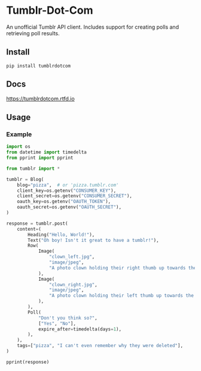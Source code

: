 # Tumblr-Dot-Com

An unofficial Tumblr API client.
Includes support for creating polls and retrieving poll results.

## Install

```
pip install tumblrdotcom
```

## Docs

https://tumblrdotcom.rtfd.io

## Usage

### Example

```python
import os
from datetime import timedelta
from pprint import pprint

from tumblr import *

tumblr = Blog(
    blog="pizza",  # or 'pizza.tumblr.com'
    client_key=os.getenv("CONSUMER_KEY"),
    client_secret=os.getenv("CONSUMER_SECRET"),
    oauth_key=os.getenv("OAUTH_TOKEN"),
    oauth_secret=os.getenv("OAUTH_SECRET"),
)

response = tumblr.post(
    content=(
        Heading("Hello, World!"),
        Text("Oh boy! Isn't it great to have a tumblr!"),
        Row(
            Image(
                "clown_left.jpg",
                "image/jpeg",
                "A photo clown holding their right thumb up towards the camera"
            ),
            Image(
                "clown_right.jpg",
                "image/jpeg",
                "A photo clown holding their left thumb up towards the camera"
            ),
        ),
        Poll(
            "Don't you think so?",
            ["Yes", "No"],
            expire_after=timedelta(days=1),
        ),
    ),
    tags=["pizza", "I can't even remember why they were deleted"],
)

pprint(response)
```
